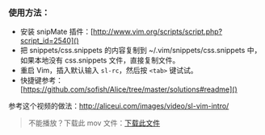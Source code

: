 ### 使用方法：

- 安装 snipMate 插件：[http://www.vim.org/scripts/script.php?script_id=2540]()
- 把 snippets/css.snippets 的内容复制到 ~/.vim/snippets/css.snippets 中，如果本地没有 css.snippets 文件，直接复制文件。
- 重启 Vim，插入默认输入 `sl-rc`，然后按 `<tab>` 键试试。
- 快捷键参考：[https://github.com/sofish/Alice/tree/master/solutions#readme]()

参考这个视频的做法：http://aliceui.com/images/video/sl-vim-intro/

> 不能播放？下载此 mov 文件：[下载此文件](http://aliceui.com/images/video/sl-vim-intro/sl-vim-intro.mov)
